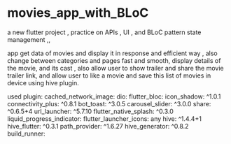 # movies_app_with_BLoC

a new flutter project , practice on APIs , UI , and BLoC pattern state management ,,

app get data of movies and display it in response and efficient way 
, also change between categories and pages fast and smooth,
  display details of the movie, and its cast
 , also allow user to show trailer and share the movie trailer link, and allow user to 
 like a movie and save this list of movies in device using hive plugin. 
 
used plugin: 
  cached_network_image:
  dio:
  flutter_bloc:
  icon_shadow: ^1.0.1
  connectivity_plus: ^0.8.1
  bot_toast: ^3.0.5
  carousel_slider: ^3.0.0
  share: ^0.6.5+4
  url_launcher: ^5.7.10
  flutter_native_splash: ^0.3.0
  liquid_progress_indicator:
  flutter_launcher_icons: any
  hive: ^1.4.4+1
  hive_flutter: ^0.3.1
  path_provider: ^1.6.27
  hive_generator: ^0.8.2
  build_runner:

